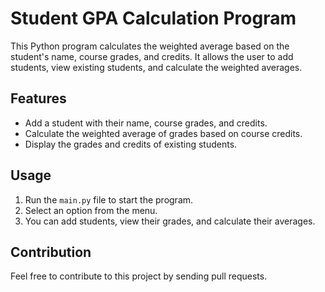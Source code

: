 # Student GPA Calculation Program

This Python program calculates the weighted average based on the student's name, course grades, and credits. It allows the user to add students, view existing students, and calculate the weighted averages.

## Features

- Add a student with their name, course grades, and credits.
- Calculate the weighted average of grades based on course credits.
- Display the grades and credits of existing students.

## Usage

1. Run the `main.py` file to start the program.
2. Select an option from the menu.
3. You can add students, view their grades, and calculate their averages.

## Contribution

Feel free to contribute to this project by sending pull requests.
